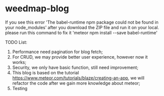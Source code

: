 # weedmap-blog

If you see this error 'The babel-runtime npm package could not be found in your node_modules' after you download the ZIP file and run it on your local. please run this command to fix it 'meteor npm install --save babel-runtime'

TODO List:
  1. Performance need pagination for blog fetch;
  2. For CRUD, we may provide better user experience, however now it works;
  3. Security, we only have basic function, still need improvement;
  4. This blog is based on the tutorial https://www.meteor.com/tutorials/blaze/creating-an-app, we will refactor the code after we gain more knowledge about meteor;
  5. Testing
